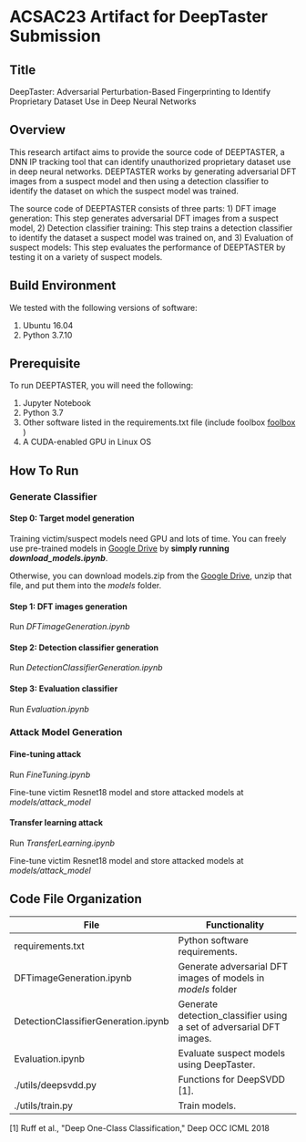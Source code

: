 # ACSAC23 Artifact for DeepTaster Submission

## Title
DeepTaster: Adversarial Perturbation-Based Fingerprinting to Identify Proprietary Dataset Use in Deep Neural Networks

## Overview
This research artifact aims to provide the source code of DEEPTASTER, a DNN IP tracking tool that can identify unauthorized proprietary dataset use in deep neural networks. DEEPTASTER works by generating adversarial DFT images from a suspect model and then using a detection classifier to identify the dataset on which the suspect model was trained.

The source code of DEEPTASTER consists of three parts: 1) DFT image generation: This step generates adversarial DFT images from a suspect model, 2) Detection classifier training: This step trains a detection classifier to identify the dataset a suspect model was trained on, and 3) Evaluation of suspect models: This step evaluates the performance of DEEPTASTER by testing it on a variety of suspect models.

## Build Environment
We tested with the following versions of software:
1. Ubuntu 16.04
2. Python 3.7.10

## Prerequisite
To run DEEPTASTER, you will need the following:
1. Jupyter Notebook
2. Python 3.7
3. Other software listed in the requirements.txt file (include foolbox [foolbox](https://github.com/bethgelab/foolbox) )
4. A CUDA-enabled GPU in Linux OS


## How To Run 

### Generate Classifier

#### Step 0: Target model generation
Training victim/suspect models need GPU and lots of time. You can freely use pre-trained models in [Google Drive](https://drive.google.com/drive/folders/1Onxx5L77a16Vr3p10mvhWZ14VigqlkUm) by **simply running *download_models.ipynb***.

Otherwise, you can download models.zip from the [Google Drive](https://drive.google.com/drive/folders/1Onxx5L77a16Vr3p10mvhWZ14VigqlkUm), unzip that file, and put them into the *models* folder.

#### Step 1: DFT images generation

Run *DFTimageGeneration.ipynb*

#### Step 2: Detection classifier generation

Run *DetectionClassifierGeneration.ipynb*

#### Step 3: Evaluation classifier

Run *Evaluation.ipynb*



### Attack Model Generation

#### Fine-tuning attack

Run *FineTuning.ipynb*

Fine-tune victim Resnet18 model and store attacked models at *models/attack_model*

#### Transfer learning attack

Run *TransferLearning.ipynb*

Fine-tune victim Resnet18 model and store attacked models at *models/attack_model*

## Code File Organization

| File                         	| Functionality                                                       	|
| ---------------- | ------------------------------------------------------------ |
| requirements.txt                      | Python software requirements. 	|
| DFTimageGeneration.ipynb               | Generate adversarial DFT images of models in *models* folder 	|
| DetectionClassifierGeneration.ipynb  	| Generate detection_classifier using a set of adversarial DFT images. 	|
| Evaluation.ipynb                	     | Evaluate suspect models using DeepTaster. 	|
| ./utils/deepsvdd.py                	          | Functions for DeepSVDD [1]. 	|
| ./utils/train.py                	          | Train models. 	|




[1] Ruff et al., "Deep One-Class Classification," Deep OCC ICML 2018

